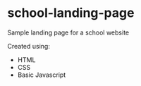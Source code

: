 # school-landing-page
Sample landing page for a school website

Created using:
  - HTML
  - CSS
  - Basic Javascript
